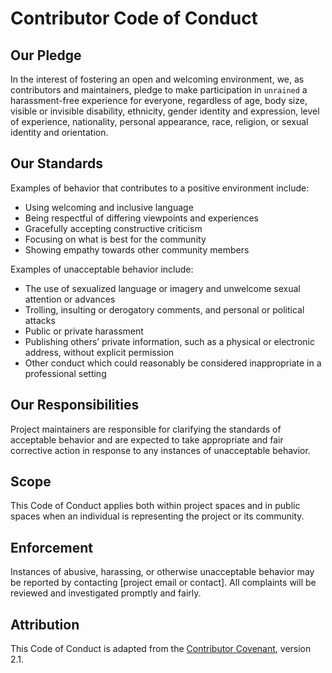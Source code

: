 # Contributor Code of Conduct

## Our Pledge

In the interest of fostering an open and welcoming environment, we, as contributors and maintainers, pledge to make participation in `unrained` a harassment-free experience for everyone, regardless of age, body size, visible or invisible disability, ethnicity, gender identity and expression, level of experience, nationality, personal appearance, race, religion, or sexual identity and orientation.

## Our Standards

Examples of behavior that contributes to a positive environment include:

-   Using welcoming and inclusive language
-   Being respectful of differing viewpoints and experiences
-   Gracefully accepting constructive criticism
-   Focusing on what is best for the community
-   Showing empathy towards other community members

Examples of unacceptable behavior include:

-   The use of sexualized language or imagery and unwelcome sexual attention or advances
-   Trolling, insulting or derogatory comments, and personal or political attacks
-   Public or private harassment
-   Publishing others’ private information, such as a physical or electronic address, without explicit permission
-   Other conduct which could reasonably be considered inappropriate in a professional setting

## Our Responsibilities

Project maintainers are responsible for clarifying the standards of acceptable behavior and are expected to take appropriate and fair corrective action in response to any instances of unacceptable behavior.

## Scope

This Code of Conduct applies both within project spaces and in public spaces when an individual is representing the project or its community.

## Enforcement

Instances of abusive, harassing, or otherwise unacceptable behavior may be reported by contacting [project email or contact]. All complaints will be reviewed and investigated promptly and fairly.

## Attribution

This Code of Conduct is adapted from the [Contributor Covenant](https://www.contributor-covenant.org), version 2.1.
